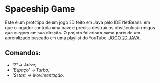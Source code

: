 # Spaceship Game
Este é um protótipo de um jogo 2D feito em Java pelo IDE NetBeans, em que o jogador controla uma nave e precisa destruir os obstáculos/inimigos que surgem em sua direção. O projeto foi criado como parte de um aprendizado baseado em uma playlist do YouTube: [JOGO 2D JAVA](https://www.youtube.com/playlist?list=PLlW3qrNjsvBwUmUk9kio7bNT3GR554FH5).
## Comandos:
- *'Z' -> Atirar;*
- *'Espaço' -> Turbo;* 
- *'Setas' -> Movimentação.*
